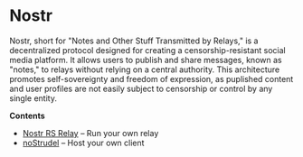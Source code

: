 # Nostr

Nostr, short for "Notes and Other Stuff Transmitted by Relays," is a decentralized protocol designed for creating a censorship-resistant social media platform. It allows users to publish and share messages, known as "notes," to relays without relying on a central authority. This architecture promotes self-sovereignty and freedom of expression, as puplished content and user profiles are not easily subject to censorship or control by any single entity. 

**Contents**
  - [Nostr RS Relay](./nostr-rs-relay.md) – Run your own relay
  - [noStrudel](./nostrudel.md) – Host your own client